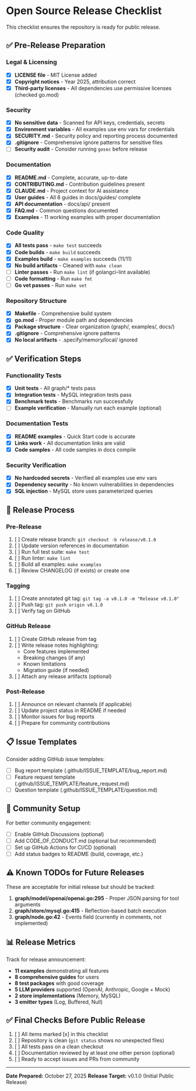 # Open Source Release Checklist

This checklist ensures the repository is ready for public release.

## ✅ Pre-Release Preparation

### Legal & Licensing
- [x] **LICENSE file** - MIT License added
- [x] **Copyright notices** - Year 2025, attribution correct
- [x] **Third-party licenses** - All dependencies use permissive licenses (checked go.mod)

### Security
- [x] **No sensitive data** - Scanned for API keys, credentials, secrets
- [x] **Environment variables** - All examples use env vars for credentials
- [x] **SECURITY.md** - Security policy and reporting process documented
- [x] **.gitignore** - Comprehensive ignore patterns for sensitive files
- [ ] **Security audit** - Consider running `gosec` before release

### Documentation
- [x] **README.md** - Complete, accurate, up-to-date
- [x] **CONTRIBUTING.md** - Contribution guidelines present
- [x] **CLAUDE.md** - Project context for AI assistance
- [x] **User guides** - All 8 guides in docs/guides/ complete
- [x] **API documentation** - docs/api/ present
- [x] **FAQ.md** - Common questions documented
- [x] **Examples** - 11 working examples with proper documentation

### Code Quality
- [x] **All tests pass** - `make test` succeeds
- [x] **Code builds** - `make build` succeeds
- [x] **Examples build** - `make examples` succeeds (11/11)
- [x] **No build artifacts** - Cleaned with `make clean`
- [ ] **Linter passes** - Run `make lint` (if golangci-lint available)
- [ ] **Code formatting** - Run `make fmt`
- [ ] **Go vet passes** - Run `make vet`

### Repository Structure
- [x] **Makefile** - Comprehensive build system
- [x] **go.mod** - Proper module path and dependencies
- [x] **Package structure** - Clear organization (graph/, examples/, docs/)
- [x] **.gitignore** - Comprehensive ignore patterns
- [x] **No local artifacts** - .specify/memory/local/ ignored

## ✅ Verification Steps

### Functionality Tests
- [x] **Unit tests** - All graph/* tests pass
- [x] **Integration tests** - MySQL integration tests pass
- [x] **Benchmark tests** - Benchmarks run successfully
- [ ] **Example verification** - Manually run each example (optional)

### Documentation Tests
- [x] **README examples** - Quick Start code is accurate
- [x] **Links work** - All documentation links are valid
- [x] **Code samples** - All code samples in docs compile

### Security Verification
- [x] **No hardcoded secrets** - Verified all examples use env vars
- [x] **Dependency security** - No known vulnerabilities in dependencies
- [x] **SQL injection** - MySQL store uses parameterized queries

## 🚀 Release Process

### Pre-Release
1. [ ] Create release branch: `git checkout -b release/v0.1.0`
2. [ ] Update version references in documentation
3. [ ] Run full test suite: `make test`
4. [ ] Run linter: `make lint`
5. [ ] Build all examples: `make examples`
6. [ ] Review CHANGELOG (if exists) or create one

### Tagging
1. [ ] Create annotated git tag: `git tag -a v0.1.0 -m "Release v0.1.0"`
2. [ ] Push tag: `git push origin v0.1.0`
3. [ ] Verify tag on GitHub

### GitHub Release
1. [ ] Create GitHub release from tag
2. [ ] Write release notes highlighting:
   - Core features implemented
   - Breaking changes (if any)
   - Known limitations
   - Migration guide (if needed)
3. [ ] Attach any release artifacts (optional)

### Post-Release
1. [ ] Announce on relevant channels (if applicable)
2. [ ] Update project status in README if needed
3. [ ] Monitor issues for bug reports
4. [ ] Prepare for community contributions

## 📋 Issue Templates

Consider adding GitHub issue templates:
- [ ] Bug report template (.github/ISSUE_TEMPLATE/bug_report.md)
- [ ] Feature request template (.github/ISSUE_TEMPLATE/feature_request.md)
- [ ] Question template (.github/ISSUE_TEMPLATE/question.md)

## 🤝 Community Setup

For better community engagement:
- [ ] Enable GitHub Discussions (optional)
- [ ] Add CODE_OF_CONDUCT.md (optional but recommended)
- [ ] Set up GitHub Actions for CI/CD (optional)
- [ ] Add status badges to README (build, coverage, etc.)

## ⚠️ Known TODOs for Future Releases

These are acceptable for initial release but should be tracked:

1. **graph/model/openai/openai.go:295** - Proper JSON parsing for tool arguments
2. **graph/store/mysql.go:415** - Reflection-based batch execution
3. **graph/node.go:42** - Events field (currently in comments, not implemented)

## 📊 Release Metrics

Track for release announcement:
- **11 examples** demonstrating all features
- **8 comprehensive guides** for users
- **8 test packages** with good coverage
- **5 LLM providers** supported (OpenAI, Anthropic, Google + Mock)
- **2 store implementations** (Memory, MySQL)
- **3 emitter types** (Log, Buffered, Null)

## ✅ Final Checks Before Public Release

1. [ ] All items marked [x] in this checklist
2. [ ] Repository is clean (`git status` shows no unexpected files)
3. [ ] All tests pass on a clean checkout
4. [ ] Documentation reviewed by at least one other person (optional)
5. [ ] Ready to accept issues and PRs from community

---

**Date Prepared:** October 27, 2025
**Release Target:** v0.1.0 (Initial Public Release)
